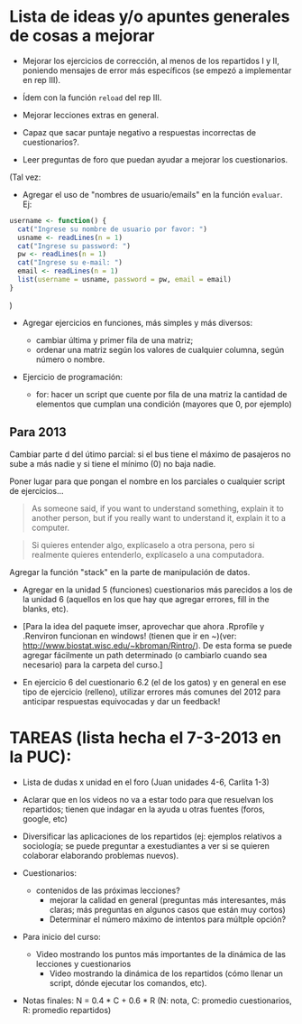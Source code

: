 Lista de ideas y/o apuntes generales de cosas a mejorar 
=======================================================

* Mejorar los ejercicios de corrección, al menos de los repartidos I y II, poniendo mensajes de error más específicos (se empezó a implementar en rep III).

* Ídem con la función `reload` del rep III.

* Mejorar lecciones extras en general.

* Capaz que sacar puntaje negativo a respuestas incorrectas de cuestionarios?.

* Leer preguntas de foro que puedan ayudar a mejorar los cuestionarios.

(Tal vez:
* Agregar el uso de "nombres de usuario/emails" en la función `evaluar`. Ej:
```r
username <- function() {
  cat("Ingrese su nombre de usuario por favor: ")
  usname <- readLines(n = 1)
  cat("Ingrese su password: ")
  pw <- readLines(n = 1)
  cat("Ingrese su e-mail: ")
  email <- readLines(n = 1)
  list(username = usname, password = pw, email = email)
}
```
)

* Agregar ejercicios en funciones, más simples y más diversos:
  - cambiar última y primer fila de una matriz; 
  - ordenar una matriz según los valores de cualquier columna, según número o nombre.

* Ejercicio de programación:
  - for: hacer un script que cuente por fila de una matriz la cantidad de elementos que cumplan una condición (mayores que 0, por ejemplo)

Para 2013
---------

Cambiar parte d del útimo parcial: si el bus tiene el máximo de pasajeros no sube a más nadie y si tiene el mínimo (0) no baja nadie.

Poner lugar para que pongan el nombre en los parciales o cualquier script de ejercicios...


> As someone said, if you want to understand something, explain it to another person, but if you really want to understand it, explain it to a computer.

> Si quieres entender algo, explícaselo a otra persona, pero si realmente quieres entenderlo, explícaselo a una computadora.

Agregar la función "stack" en la parte de manipulación de datos.

* Agregar en la unidad 5 (funciones) cuestionarios más parecidos a los de la unidad 6 (aquellos en los que hay que agregar errores, fill in the blanks, etc).

* [Para la idea del paquete imser, aprovechar que ahora .Rprofile y .Renviron funcionan en windows! (tienen que ir en ~)(ver: http://www.biostat.wisc.edu/~kbroman/Rintro/). De esta forma se puede agregar fácilmente un path determinado (o cambiarlo cuando sea necesario) para la carpeta del curso.]

* En ejercicio 6 del cuestionario 6.2 (el de los gatos) y en general en ese tipo de ejercicio (relleno), utilizar errores más comunes del 2012 para anticipar respuestas equivocadas y dar un feedback!


TAREAS (lista hecha el 7-3-2013 en la PUC):
===========================================

* Lista de dudas x unidad en el foro (Juan unidades 4-6, Carlita 1-3)

* Aclarar que en los videos no va a estar todo para que resuelvan los repartidos; tienen que indagar en la ayuda u otras fuentes (foros, google, etc)

* Diversificar las aplicaciones de los repartidos (ej: ejemplos relativos a sociología; se puede preguntar a exestudiantes a ver si se quieren colaborar elaborando problemas nuevos).

* Cuestionarios:
  - contenidos de las próximas lecciones?
	- mejorar la calidad en general (preguntas más interesantes, más claras; más preguntas en algunos casos que están muy cortos)
	- Determinar el número máximo de intentos para múltple opción?

* Para inicio del curso:
  - Video mostrando los puntos más importantes de la dinámica de las lecciones y cuestionarios
	- Video mostrando la dinámica de los repartidos (cómo llenar un script, dónde ejecutar los comandos, etc).

* Notas finales: N = 0.4 * C + 0.6 * R
(N: nota, C: promedio cuestionarios, R: promedio repartidos)

